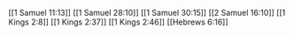 [[1 Samuel 11:13]]
[[1 Samuel 28:10]]
[[1 Samuel 30:15]]
[[2 Samuel 16:10]]
[[1 Kings 2:8]]
[[1 Kings 2:37]]
[[1 Kings 2:46]]
[[Hebrews 6:16]]
